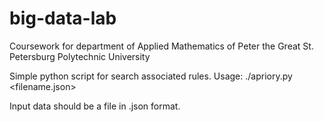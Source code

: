 # big-data-lab
Coursework for department of Applied Mathematics of Peter the Great St. Petersburg Polytechnic University

Simple python script for search associated rules.
Usage: ./apriory.py <filename.json> <minimal support>

Input data should be a file in .json format.

